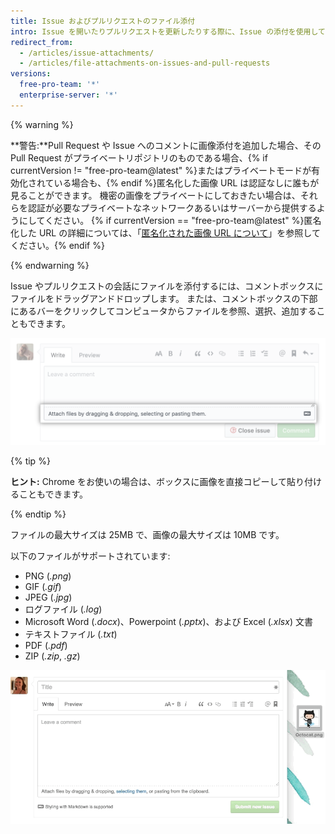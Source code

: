 ```yaml
---
title: Issue およびプルリクエストのファイル添付
intro: Issue を開いたりプルリクエストを更新したりする際に、Issue の添付を使用して機能の提案やバグのスクリーンショットの画像をアップロードできます。
redirect_from:
  - /articles/issue-attachments/
  - /articles/file-attachments-on-issues-and-pull-requests
versions:
  free-pro-team: '*'
  enterprise-server: '*'
---
```


{% warning %}

**警告:**Pull Request や Issue へのコメントに画像添付を追加した場合、その Pull Request がプライベートリポジトリのものである場合、{% if currentVersion != "free-pro-team@latest" %}またはプライベートモードが有効化されている場合も、{% endif %}匿名化した画像 URL は認証なしに誰もが見ることができます。 機密の画像をプライベートにしておきたい場合は、それらを認証が必要なプライベートなネットワークあるいはサーバーから提供するようにしてください。 {% if currentVersion == "free-pro-team@latest" %}匿名化した URL の詳細については、「[匿名化された画像 URL について](/articles/about-anonymized-image-urls)」を参照してください。{% endif %}

{% endwarning %}

Issue やプルリクエストの会話にファイルを添付するには、コメントボックスにファイルをドラッグアンドドロップします。 または、コメントボックスの下部にあるバーをクリックしてコンピュータからファイルを参照、選択、追加することもできます。

![コンピュータから添付ファイルを選択する](/assets/images/help/pull_requests/select-bar.png)

{% tip %}

**ヒント:** Chrome をお使いの場合は、ボックスに画像を直接コピーして貼り付けることもできます。

{% endtip %}

ファイルの最大サイズは 25MB で、画像の最大サイズは 10MB です。

以下のファイルがサポートされています:

* PNG (*.png*)
* GIF (*.gif*)
* JPEG (*.jpg*)
* ログファイル (*.log*)
* Microsoft Word (*.docx*)、Powerpoint (*.pptx*)、および Excel (*.xlsx*) 文書
* テキストファイル (*.txt*)
* PDF (*.pdf*)
* ZIP (*.zip*, *.gz*)

![添付アニメーション GIF](/assets/images/help/pull_requests/dragging_images.gif)
